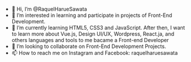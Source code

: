 - 👋 Hi, I’m @RaquelHarueSawata
- 👀 I’m interested in learning and participate in projects of Front-End Development.
- 🌱 I’m currently learning HTML5, CSS3 and JavaScript. After then, I want to learn more about Vue.js, Design UI/UX, Wordpress, React.ja, and others languages and tools to me bacame a Front-end Developer
- 💞️ I’m looking to collaborate on Front-End Development Projects.
- 📫 How to reach me on Instagram and Facebook: raquelharuesawata

<!---
RaquelHarueSawata/RaquelHarueSawata is a ✨ special ✨ repository because its `README.md` (this file) appears on your GitHub profile.
You can click the Preview link to take a look at your changes.
--->

